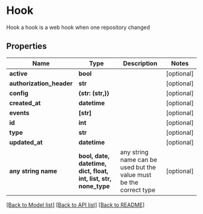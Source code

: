 # Hook

Hook a hook is a web hook when one repository changed

## Properties
Name | Type | Description | Notes
------------ | ------------- | ------------- | -------------
**active** | **bool** |  | [optional] 
**authorization_header** | **str** |  | [optional] 
**config** | **{str: (str,)}** |  | [optional] 
**created_at** | **datetime** |  | [optional] 
**events** | **[str]** |  | [optional] 
**id** | **int** |  | [optional] 
**type** | **str** |  | [optional] 
**updated_at** | **datetime** |  | [optional] 
**any string name** | **bool, date, datetime, dict, float, int, list, str, none_type** | any string name can be used but the value must be the correct type | [optional]

[[Back to Model list]](../README.md#documentation-for-models) [[Back to API list]](../README.md#documentation-for-api-endpoints) [[Back to README]](../README.md)


